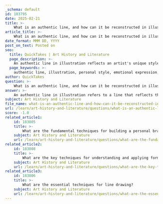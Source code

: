```yaml
---
_schema: default
id: 183795
date: 2025-02-21
title: >-
    What is an authentic line, and how can it be reconstructed in illustration?
article_title: >-
    What is an authentic line, and how can it be reconstructed in illustration?
date_format: MMM DD, YYYY
post_on_text: Posted on
seo:
  title: QuickTakes | Art History and Literature
  page_description: >-
    An authentic line in illustration reflects an artist's unique style and emotional expression. This article discusses how artists can reconstruct their authentic line through imitation exercises, experimentation, personal reflection, practice, and feedback.
  page_keywords: >-
    authentic line, illustration, personal style, emotional expression, reconstruction, imitation exercises, line quality experimentation, personal reflection, practice and iteration, feedback and critique, Andrew Loomis, visual storytelling
author: QuickTakes
question: >-
    What is an authentic line, and how can it be reconstructed in illustration?
answer: >-
    An authentic line in illustration refers to a line that reflects the artist's unique style, emotional expression, and personal vision. It is not merely a technical execution but embodies the artist's individuality and perspective, making their work distinct and recognizable. The concept of the authentic line is closely tied to the idea of personal style, which is essential for illustrators as it enhances their ability to convey narratives and emotions effectively.\n\nTo reconstruct an authentic line in illustration, artists can engage in several practices:\n\n1. **Imitation Exercises**: By studying and imitating various line styles from different artists, illustrators can explore what resonates with them. This process helps in identifying elements that they might want to incorporate into their own work.\n\n2. **Experimentation with Line Quality**: Artists can experiment with different line qualities, such as wobbly lines or minimal lines, to convey specific emotions or movements. This experimentation allows for the discovery of a line style that feels genuine and expressive.\n\n3. **Personal Reflection**: Reflecting on one's unique vision and perception of life is crucial. Artists should consider what themes, emotions, or narratives they want to express through their illustrations. This introspection can guide the development of their authentic line.\n\n4. **Practice and Iteration**: Regular practice is essential. Artists should continuously sketch and refine their line work, allowing their style to evolve naturally over time. This iterative process can lead to the emergence of a more authentic line.\n\n5. **Feedback and Critique**: Engaging with peers or mentors for feedback can provide valuable insights. Constructive criticism can help artists identify strengths and areas for improvement in their line work.\n\nBy focusing on these practices, illustrators can develop an authentic line that not only enhances their personal style but also enriches their overall illustration practice. This approach aligns with the teachings of influential figures like Andrew Loomis, who emphasized the importance of line in conveying meaning and emotion in visual storytelling.
subject: Art History and Literature
file_name: what-is-an-authentic-line-and-how-can-it-be-reconstructed-in-illustration.md
url: /learn/art-history-and-literature/questions/what-is-an-authentic-line-and-how-can-it-be-reconstructed-in-illustration
score: -1.0
related_article1:
    id: 183805
    title: >-
        What are the fundamental techniques for building a personal brand as an illustrator?
    subject: Art History and Literature
    url: /learn/art-history-and-literature/questions/what-are-the-fundamental-techniques-for-building-a-personal-brand-as-an-illustrator
related_article2:
    id: 183808
    title: >-
        What are the key techniques for understanding and applying form in illustration?
    subject: Art History and Literature
    url: /learn/art-history-and-literature/questions/what-are-the-key-techniques-for-understanding-and-applying-form-in-illustration
related_article3:
    id: 183806
    title: >-
        What are the essential techniques for line drawing?
    subject: Art History and Literature
    url: /learn/art-history-and-literature/questions/what-are-the-essential-techniques-for-line-drawing
---
```


&nbsp;